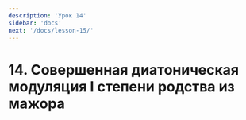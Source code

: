```yaml
---
description: 'Урок 14'
sidebar: 'docs'
next: '/docs/lesson-15/'
---
```


# 14. Совершенная диатоническая модуляция I степени родства из мажора
